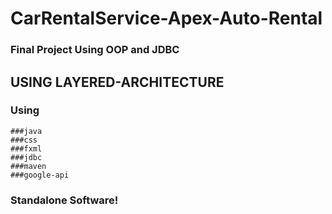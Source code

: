 # CarRentalService-Apex-Auto-Rental

### Final Project Using OOP and JDBC

## USING LAYERED-ARCHITECTURE

### Using
	###java
	###css
	###fxml
	###jdbc
	###maven
	###google-api
     
### Standalone Software!